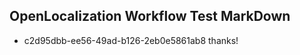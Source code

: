 ## OpenLocalization Workflow Test MarkDown
* c2d95dbb-ee56-49ad-b126-2eb0e5861ab8 
thanks!<!--HONumber=Mar16_HO3-->
